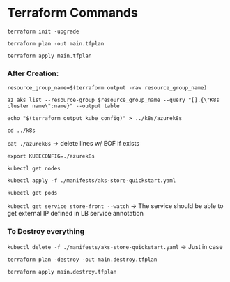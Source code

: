 # Terraform Commands

`terraform init -upgrade`

`terraform plan -out main.tfplan`

`terraform apply main.tfplan`

### After Creation:

`resource_group_name=$(terraform output -raw resource_group_name)`

`az aks list --resource-group $resource_group_name --query "[].{\"K8s cluster name\":name}" --output table`

`echo "$(terraform output kube_config)" > ../k8s/azurek8s`

`cd ../k8s`

`cat ./azurek8s` → delete lines w/ EOF if exists

`export KUBECONFIG=./azurek8s`

`kubectl get nodes`

`kubectl apply -f ./manifests/aks-store-quickstart.yaml`

`kubectl get pods`

`kubectl get service store-front --watch` -> The service should be able to get external IP defined in LB service annotation

### To Destroy everything

`kubectl delete -f ./manifests/aks-store-quickstart.yaml` → Just in case

`terraform plan -destroy -out main.destroy.tfplan`

`terraform apply main.destroy.tfplan`